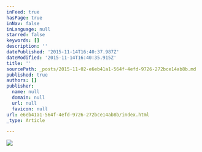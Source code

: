 ```yaml
---
inFeed: true
hasPage: true
inNav: false
inLanguage: null
starred: false
keywords: []
description: ''
datePublished: '2015-11-14T16:40:37.987Z'
dateModified: '2015-11-14T16:40:35.915Z'
title: ''
sourcePath: _posts/2015-11-02-e6eb41a1-564f-4efd-9726-272bce14ab8b.md
published: true
authors: []
publisher:
  name: null
  domain: null
  url: null
  favicon: null
url: e6eb41a1-564f-4efd-9726-272bce14ab8b/index.html
_type: Article

---
```

![](https://the-grid-user-content.s3-us-west-2.amazonaws.com/85385f3e-f491-47eb-b5f8-f52a76bba376.jpg)